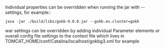 
Individual properties can be overridden when running the jar with -- settings, for example::

    java -jar ./build/libs/gokb-9.0.0.jar --gokb.es.cluster=gokb


war settings can be overridden by adding individual Parameter elements
or overall config file settings
to the context file which lives in TOMCAT_HOME/conf/Catalina/localhost/gokbg3.xml for example
